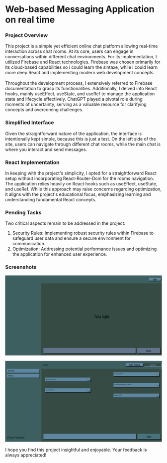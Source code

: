 # Web-based Messaging Application on real time
### Project Overview
This project is a simple yet efficient online chat platform allowing real-time interaction across chat rooms. At its core, users can engage in conversations within different chat environments. For its implementation, I utilized Firebase and React technologies. Firebase was chosen primarily for its cloud-based capabilities so i could learn the sintaxe, while i could learn more deep React and implementing modern web development concepts. <br><br>
Throughout the development process, I extensively referred to Firebase documentation to grasp its functionalities. Additionally, I delved into React hooks, mainly useEffect, useState, and useRef to manage the application state and lifecycle effectively. ChatGPT played a pivotal role during moments of uncertainty, serving as a valuable resource for clarifying concepts and overcoming challenges.

### Simplified Interface
Given the straightforward nature of the application, the interface is intentionally kept simple, because this is just a test. On the left side of the site, users can navigate through different chat rooms, while the main chat is where you interact and send messages.

### React Implementation
In keeping with the project's simplicity, I opted for a straightforward React setup without incorporating React-Router-Dom for the rooms navigation. The application relies heavily on React hooks such as useEffect, useState, and useRef. While this approach may raise concerns regarding optimization, it aligns with the project's educational focus, emphasizing learning and understanding fundamental React concepts.

### Pending Tasks
Two critical aspects remain to be addressed in the project:

1. Security Rules: Implementing robust security rules within Firebase to safeguard user data and ensure a secure environment for communication.
2. Optimization: Addressing potential performance issues and optimizing the application for enhanced user experience.

### Screenshots
![Main Page](./src/assets/theMessaging.png)

![Logged In and Inside a Room](./src/assets/theMessaging2.png)

I hope you find this project insightful and enjoyable. Your feedback is always appreciated!